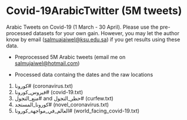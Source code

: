 # Covid-19ArabicTwitter (5M tweets)

Arabic Tweets on Covid-19 (1 March - 30 April). Please use the pre-processed datasets for your own gain. However, you may let the author know by email (salmuajaiwel@ksu.edu.sa) if you get results using these data.

 - Preprocessed 5M Arabic tweets (email me on salmujaiwel@hotmail.com)
 
 - Processed data containg the dates and the raw locations
1)	كورونا# (coronavirus.txt)
2)	فيروس_كورونا# (covid-19.txt)
3)	منع_التجول# and حظر_التجول# (curfew.txt)
4)	كورونا_المستجد# (novel_coronavirus.txt)
5)	العالم_في_مواجهة_كورونا# (world_facing_covid-19.txt)
